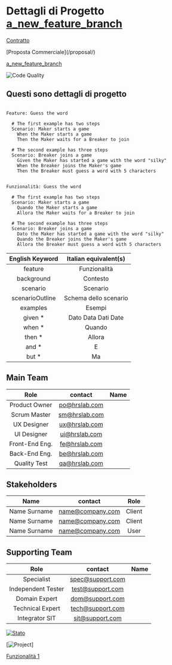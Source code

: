 # Dettagli di Progetto <a href="#url" class="branch-name">a_new_feature_branch</a>

[Contratto](/contract/)

<a class="branch-name">
[Proposta Commerciale](/proposal/)
</a>

<a href="#url" class="branch-name">a_new_feature_branch</a>

![Code Quality](https://www.code-inspector.com/project/8361/score/svg)

## Questi sono dettagli di progetto

```Gherkin

Feature: Guess the word

  # The first example has two steps
  Scenario: Maker starts a game
    When the Maker starts a game
    Then the Maker waits for a Breaker to join

  # The second example has three steps
  Scenario: Breaker joins a game
    Given the Maker has started a game with the word "silky"
    When the Breaker joins the Maker's game
    Then the Breaker must guess a word with 5 characters

```

<Testprimer/>

```Gherkin

Funzionalità: Guess the word

  # The first example has two steps
  Scenario: Maker starts a game
    Quando the Maker starts a game
    Allora the Maker waits for a Breaker to join

  # The second example has three steps
  Scenario: Breaker joins a game
    Dato the Maker has started a game with the word "silky"
    Quando the Breaker joins the Maker's game
    Allora the Breaker must guess a word with 5 characters

```

| English Keyword | Italian equivalent(s) |
| :-------------: | :-------------------: |
|     feature     |     Funzionalità      |
|   background    |       Contesto        |
|    scenario     |       Scenario        |
| scenarioOutline | Schema dello scenario |
|    examples     |        Esempi         |
|    given \*     |  Dato Data Dati Date  |
|     when \*     |        Quando         |
|     then \*     |        Allora         |
|     and \*      |           E           |
|     but \*      |          Ma           |

## Main Team

|      Role      |    contact    | Name |
| :------------: | :-----------: | :--: |
| Product Owner  | po@hrslab.com |      |
|  Scrum Master  | sm@hrslab.com |      |
|  UX Designer   | ux@hrslab.com |      |
|  UI Designer   | ui@hrslab.com |      |
| Front-End Eng. | fe@hrslab.com |      |
| Back-End Eng.  | be@hrslab.com |      |
|  Quality Test  | qa@hrslab.com |      |

## Stakeholders

|     Name     |     contact      |  Role  |
| :----------: | :--------------: | :----: |
| Name Surname | name@company.com | Client |
| Name Surname | name@company.com | Client |
| Name Surname | name@company.com |  User  |

## Supporting Team

|        Role        |     contact      | Name |
| :----------------: | :--------------: | :--: |
|     Specialist     | spec@support.com |      |
| Independent Tester | test@support.com |      |
|   Domain Expert    | dom@support.com  |      |
|  Technical Expert  | tech@support.com |      |
|   Integrator SIT   | sit@support.com  |      |

<div class="alert">

[![Stato](https://dev.azure.com/HRS2020/80d0713f-22ce-40eb-9ca6-8d1986bfce8a/07bd2436-5f5f-48ea-aa0b-11e23b11ea38/_apis/work/boardbadge/7e25d872-cb61-4bac-b24a-4a4670f17a07?columnOptions=1)](https://dev.azure.com/HRS2020/80d0713f-22ce-40eb-9ca6-8d1986bfce8a/_boards/board/t/07bd2436-5f5f-48ea-aa0b-11e23b11ea38/Microsoft.EpicCategory/)

</div>

[![Project](https://github.com/orgs/HRSlab/projects/1#card-38836158/)]

[Funzionalità 1](https://github.com/orgs/HRSlab/projects/1#card-38836158/)